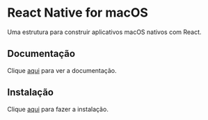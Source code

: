 # React Native for macOS

Uma estrutura para construir aplicativos macOS nativos com React.

## Documentação

Clique [aqui](https://github.com/microsoft/react-native-macos) para ver a documentação.

## Instalação

Clique [aqui](https://www.npmjs.com/package/react-native-macos) para fazer a instalação.